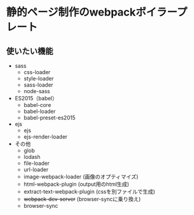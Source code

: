 # 静的ページ制作のwebpackボイラープレート

## 使いたい機能
- sass
  - css-loader
  - style-loader
  - sass-loader
  - node-sass
- ES2015（babel）
  - babel-core
  - babel-loader
  - babel-preset-es2015
- ejs
  - ejs
  - ejs-render-loader
- その他
  - glob
  - lodash
  - file-loader
  - url-loader
  - image-webpack-loader (画像のオプティマイズ)
  - html-webpack-plugin (output用のhtml生成)
  - extract-text-webpack-plugin (cssを別ファイルで生成)
  - ~~webpack-dev-server~~ (browser-syncに乗り換え)
  - browser-sync
